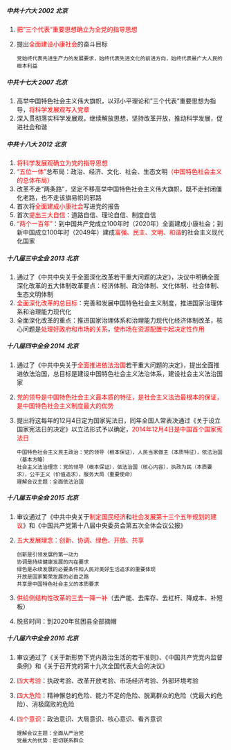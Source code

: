 

##### 中共十六大    2002    北京

1. <font color="red">把”三个代表“重要思想确立为全党的指导思想</font>

2. 提出<font color="red">全面建设小康社会</font>的奋斗目标

   ```
   党始终代表先进生产力的发展要求，始终代表先进文化的前进方向，始终代表最广大人民的根本利益
   ```

##### 中共十七大    2007    北京

1. 高举中国特色社会主义伟大旗帜，以邓小平理论和”三个代表”重要思想为指导，<font color="red">将科学发展观写入党章</font>
2. 深入贯彻落实科学发展观，继续解放思想，坚持改革开放，推动科学发展，促进社会和谐

##### 中共十八大    2012    北京

1. <font color="red">将科学发展观确立为党的指导思想</font>
2. <font color="red">“五位一体”</font>总布局：政治、经济、文化、社会、生态文明<font color="red">（中国特色社会主义的总体布局）</font>
3. 改革不走“两条路”，坚定不移高举中国特色社会主义伟大旗帜，既不走封闭僵化老路，也不走该旗易帜的邪路
4. 首次将<font color="red">全面建成小康社会</font>写进党的报告
5. 首次<font color="red">提出三大自信</font>：道路自信、理论自信、制度自信
6. <font color="red">“两个一百年”</font>：到中国共产党成立100年时（2020年）全面建成小康社会；到新中国成立100年时（2049年）建成<font color="red">富强、民主、文明、和谐</font>的社会主义现代化国家

##### 十八届三中全会    2013    北京

1. 通过了《中共中央关于全面深化改革若干重大问题的决定》，决议中明确全面深化改革的五大体制改革要点：经济体制、政治体制、文化体制、社会体制、生态文明体制
2. <font color="red">全面深化改革的总目标</font>：完善和发展中国特色社会主义制度，推进国家治理体系和治理能力现代化
3. 全面深化改革的重点：推进国家治理体系和治理能力现代化经济体制改革，核心问题是<font color="red">处理好政府和市场的关系</font>，<font color="red">使市场在资源配置中起决定性作用</font>


##### 十八届四中全会    2014    北京

1. 通过了《中共中央关于<font color="red">全面推进依法治国</font>若干重大问题的决定》，提出全面推进依法治国，总目标是建设中国特色社会主义法治体系，建设社会主义法治国家

2. <font color="red">党的领导是中国特色社会主义最本质的特征，是社会主义法治最根本的保证，是中国特色社会主义制度最大的优势</font>

3. 提出将这每年的12月4日定为国家宪法日，同年全国人常表决通过《关于设立国家宪法日的决定》以立法形式予以确定，<font color="red">2014年12月4日是中国首个国家宪法日</font>

   ```
   中国特色社会主义民主政治：党的领导（根本保证），人民当家做主（本质特征），依法治国（基本方略）
   社会主义法治理念：党的领导（根本保证），依法治国（核心内容），执政为民（本质要求），公平正义（价值追求），服务大局（重要使命）
   理解会议主题：全面依法治国
   ```

##### 十八届五中全会    2015    北京

1. 审议通过了《中共中央关于<font color="red">制定国民经济</font>和<font color="red">社会发展第十三个五年规划的建议</font>》和《中国共产党第十八届中央委员会第五次全体会议公报》

2. <font color="red">五大发展理念：创新、协调、绿色、开放、共享</font>

   ```
   创新是引领发展的第一动力
   协调是持续健康发展的内在要求
   绿色是永续发展的必要条件和人民对美好生活追求的重要体现
   开放是国家繁荣发展的必由之路
   共享是中国特色社会主义的本质要求
   ```

3. <font color="red">供给侧结构性改革的三去一降一补</font>（去产能、去库存、去杠杆、降成本、补短板）

4. 脱贫时间：到2020年贫困县全部摘帽

##### 十八届六中全会    2016    北京

1. 审议通过了《关于新形势下党内政治生活的若干准则》、《中国共产党党内监督条例》和《关于召开党的第十九次全国代表大会的决议》

2. <font color="red">四大考验</font>：执政考验、改革开放考验、市场经济考验、外部环境考验

3. <font color="red">四大危险</font>：精神懈怠的危险、能力不足的危险、脱离群众的危险（党最大的危险）、消极腐败的危险

4. <font color="red">四个意识</font>：政治意识、大局意识、核心意识、看齐意识

   ```
   理解会议主题：全面从严治党
   党最大的优势：密切联系群众
   ```
